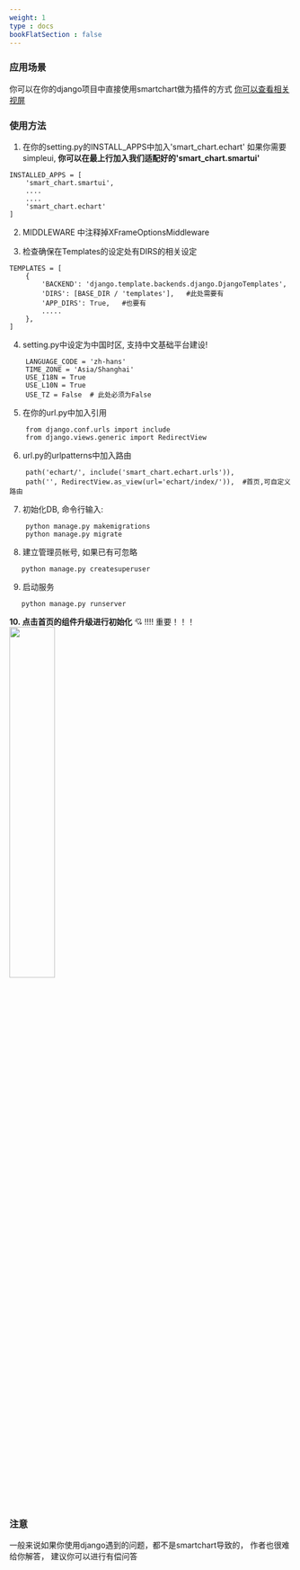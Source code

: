 ```yaml
---
weight: 1
type : docs
bookFlatSection : false
---
```

### 应用场景
你可以在你的django项目中直接使用smartchart做为插件的方式
 [你可以查看相关视屏](https://www.bilibili.com/video/BV1wr4y1i7rM)

### 使用方法
1. 在你的setting.py的INSTALL_APPS中加入'smart_chart.echart'
   如果你需要simpleui,  **你可以在最上行加入我们适配好的'smart_chart.smartui'** 
```
INSTALLED_APPS = [
    'smart_chart.smartui',
    ....
    ....
    'smart_chart.echart'
]
```

2. MIDDLEWARE 中注释掉XFrameOptionsMiddleware

3. 检查确保在Templates的设定处有DIRS的相关设定
```
TEMPLATES = [
    {
        'BACKEND': 'django.template.backends.django.DjangoTemplates',
        'DIRS': [BASE_DIR / 'templates'],   #此处需要有
        'APP_DIRS': True,   #也要有
        .....
    },
]
```

4. setting.py中设定为中国时区, 支持中文基础平台建设!
```
    LANGUAGE_CODE = 'zh-hans'
    TIME_ZONE = 'Asia/Shanghai'
    USE_I18N = True
    USE_L10N = True
    USE_TZ = False  # 此处必须为False
```
5. 在你的url.py中加入引用
```
    from django.conf.urls import include
    from django.views.generic import RedirectView
```
6. url.py的urlpatterns中加入路由
```
    path('echart/', include('smart_chart.echart.urls')),
    path('', RedirectView.as_view(url='echart/index/')),  #首页,可自定义路由
```


7. 初始化DB, 命令行输入: 
```
    python manage.py makemigrations
    python manage.py migrate
```
8. 建立管理员帐号, 如果已有可忽略
```
   python manage.py createsuperuser
```

9. 启动服务
```
   python manage.py runserver
```

 **10. 点击首页的组件升级进行初始化**  :cupid:  !!!! 重要！！！
<img src="https://images.gitee.com/uploads/images/2021/1218/130309_5b16a30f_5500438.png" width="40%">

### 注意
一般来说如果你使用django遇到的问题，都不是smartchart导致的， 
作者也很难给你解答， 建议你可以进行有偿问答